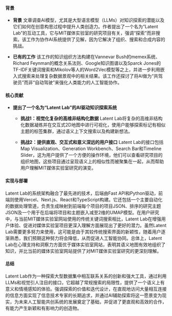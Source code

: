 #### 背景
- **背景**
    文章调查AI模型，尤其是大型语言模型（LLMs）对知识探索的潜能以及它们如何在创意构思过程中提升人类创造力。作者提出了一个名为“Latent Lab”的互动工具，它与MIT媒体实验室的研究项目有关，强调“探索”而非搜索。该工作为协作AI系统提供了见解，因为它解决了组织、搜索和合成内容的挑战。

- **已有的工作**
    该工作的知识组织方法构建在Vannevar Bush的memex系统、Richard Feynman的概念关系法则、Google知识图谱以及Sparck Jones的TF-IDF关键词搜索和Mikolov等人的Word2Vec模型等之上，并进一步利用嵌入式搜索来处理复杂数据景观中的相关结果。该工作还探讨了将AI做为“共驾驶员”而非“自动驾驶”来强化人类能力的人工智能协作。

#### 核心贡献
- **提出了一个名为“Latent Lab”的AI驱动知识探索系统**
    - **挑战1：视觉化复杂的高维非结构化数据**
        Latent Lab将复杂的高维非结构化数据凝练并在交互式2D地图中进行可视化，使用户能够探索标记有相似主题的标签集群，通过语义上下文搜索以及构建新想法。

    - **挑战2：提供直观、交互式和意义深远的用户接口**
        Latent Lab的接口包括Map Visualization、Generation Workbench、Search Bar和Timeline Slider，这为用户提供了一个方便的操作环境，他们可以查看研究项目的组织地图，这些项目通过呈现语义上的相似性而被聚集在一起，从而帮助用户理解MIT媒体实验室研究的演变。

#### 实现与部署
Latent Lab的系统架构融合了最先进的技术，后端由Fast API和Python驱动，前端则使用Vercel、Next.js、React和TypeScript构建。它还包括一个主要自动化的数据处理管道，负责生成映射到前端每个项目的项目JSON、排序的研究主题JSON及一个用于在后端将项目和主题嵌入减至2维的UMAP模型。在用户研究中，与当前MIT媒体实验室网站使用的传统关键词搜索相比，Latent Lab在增强用户体验、促进对媒体实验室项目更深入理解方面展现出了更好的潜力。虽然Latent Lab需要更多努力来使用，这可能是由于其较传统搜索界面的新颖性，随着用户逐渐熟悉，我们预期这种努力将会降低，从而促进人工智能协同。总体上，Latent Lab在心理支持和洞察力方面优于媒体实验室网站，表明其语义地图有效地组织了知识，并比当前的媒体实验室网站提供了对MIT媒体实验室研究的更深刻理解。

#### 总结
Latent Lab作为一种探索大型数据集中相互联系关系的创新和强大工具，通过利用LLMs和视觉引人注目的接口，它超越了常规搜索的局限性，提供了一个语义上有意义和情境感知的体验。强调探索的价值和迭代设计，在直观地访问大量相互连接的信息方面实现了信息技术专家的长期追求，并通过AI辅助探索将这一愿景变为现实，为未来人工智能共创系统的发展奠定了基础，并促进了更直观和高效的合作，有能力产生新颖和有影响力的创造物。